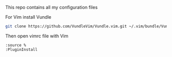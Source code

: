 This repo contains all my configuration files

For Vim install Vundle
```bash
git clone https://github.com/VundleVim/Vundle.vim.git ~/.vim/bundle/Vundle.vim
```
Then open vimrc file with Vim
```
:source %
:PluginInstall
```
